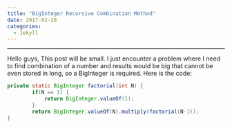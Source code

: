 ```yaml
---
title: "BigInteger Recursive Combination Method"
date: 2017-02-20
categories: 
  - Jekyll
---
```

---

Hello guys,
This post will be small. I just encounter a problem where I need to find combination of a number and results would be big that cannot 
be even stored in long, so a BigInteger is required. Here is the code:

```java
private static BigInteger factorial(int N) {
        if(N == 1) {
            return BigInteger.valueOf(1);
        }       
        return BigInteger.valueOf(N).multiply(factorial(N-1));
}
```
